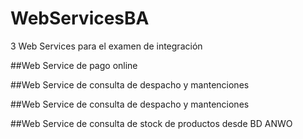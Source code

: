 # WebServicesBA
3 Web Services para el examen de integración

##Web Service de pago online

##Web Service de consulta de despacho y mantenciones


##Web Service de consulta de despacho y mantenciones


##Web Service de consulta de stock de productos desde BD ANWO
